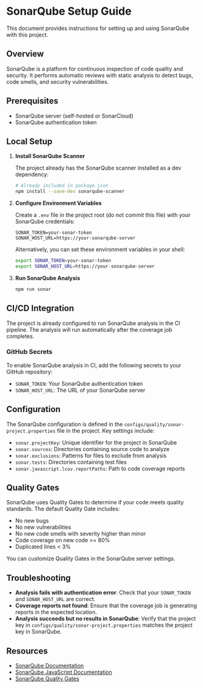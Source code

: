 # SonarQube Setup Guide

This document provides instructions for setting up and using SonarQube with this project.

## Overview

SonarQube is a platform for continuous inspection of code quality and security. It performs automatic reviews with static analysis to detect bugs, code smells, and security vulnerabilities.

## Prerequisites

- SonarQube server (self-hosted or SonarCloud)
- SonarQube authentication token

## Local Setup

1. **Install SonarQube Scanner**

   The project already has the SonarQube scanner installed as a dev dependency:

   ```bash
   # Already included in package.json
   npm install --save-dev sonarqube-scanner
   ```

2. **Configure Environment Variables**

   Create a `.env` file in the project root (do not commit this file) with your SonarQube credentials:

   ```
   SONAR_TOKEN=your-sonar-token
   SONAR_HOST_URL=https://your-sonarqube-server
   ```

   Alternatively, you can set these environment variables in your shell:

   ```bash
   export SONAR_TOKEN=your-sonar-token
   export SONAR_HOST_URL=https://your-sonarqube-server
   ```

3. **Run SonarQube Analysis**

   ```bash
   npm run sonar
   ```

## CI/CD Integration

The project is already configured to run SonarQube analysis in the CI pipeline. The analysis will run automatically after the coverage job completes.

### GitHub Secrets

To enable SonarQube analysis in CI, add the following secrets to your GitHub repository:

- `SONAR_TOKEN`: Your SonarQube authentication token
- `SONAR_HOST_URL`: The URL of your SonarQube server

## Configuration

The SonarQube configuration is defined in the `configs/quality/sonar-project.properties` file in the project. Key settings include:

- `sonar.projectKey`: Unique identifier for the project in SonarQube
- `sonar.sources`: Directories containing source code to analyze
- `sonar.exclusions`: Patterns for files to exclude from analysis
- `sonar.tests`: Directories containing test files
- `sonar.javascript.lcov.reportPaths`: Path to code coverage reports

## Quality Gates

SonarQube uses Quality Gates to determine if your code meets quality standards. The default Quality Gate includes:

- No new bugs
- No new vulnerabilities
- No new code smells with severity higher than minor
- Code coverage on new code >= 80%
- Duplicated lines < 3%

You can customize Quality Gates in the SonarQube server settings.

## Troubleshooting

- **Analysis fails with authentication error**: Check that your `SONAR_TOKEN` and `SONAR_HOST_URL` are correct.
- **Coverage reports not found**: Ensure that the coverage job is generating reports in the expected location.
- **Analysis succeeds but no results in SonarQube**: Verify that the project key in `configs/quality/sonar-project.properties` matches the project key in SonarQube.

## Resources

- [SonarQube Documentation](https://docs.sonarqube.org/)
- [SonarQube JavaScript Documentation](https://docs.sonarqube.org/latest/analysis/languages/javascript/)
- [SonarQube Quality Gates](https://docs.sonarqube.org/latest/user-guide/quality-gates/)
